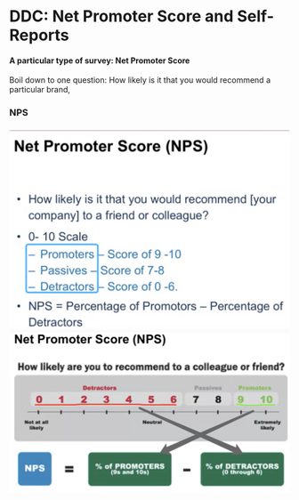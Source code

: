 # DDC: Net Promoter Score and Self-Reports

#### A particular type of survey: Net Promoter Score

Boil down to one question: How likely is it that you would recommend a particular brand,

### NPS

<img src="./images/image-20230416124337025.png" alt="image-20230416124337025" style="zoom:50%;" />

<img src="./images/image-20230416125316114.png" alt="image-20230416125316114" style="zoom:50%;" />





